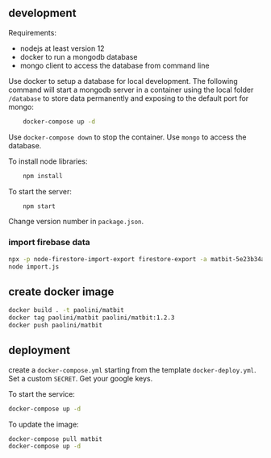 ## development
Requirements:

* nodejs at least version 12
* docker to run a mongodb database
* mongo client to access the database from command line

Use docker to setup a database for local development.
The following command will start a mongodb server in a container using the local folder `/database` to store data permanently and exposing to the default port for mongo:
```bash
    docker-compose up -d
```
Use `docker-compose down` to stop the container. Use `mongo` to access the database.

To install node libraries:
```bash
    npm install
```
To start the server:
```bash
    npm start
```

Change version number in `package.json`.

### import firebase data

```bash
npx -p node-firestore-import-export firestore-export -a matbit-5e23b34aa561.json -b backup.json
node import.js
```

## create docker image

```bash
docker build . -t paolini/matbit
docker tag paolini/matbit paolini/matbit:1.2.3
docker push paolini/matbit
```

## deployment

create a `docker-compose.yml` starting from the template `docker-deploy.yml`.
Set a custom `SECRET`. Get your google keys.

To start the service:
```bash
docker-compose up -d
```

To update the image:
```bash
docker-compose pull matbit
docker-compose up -d
```